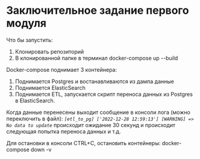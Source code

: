 # Заключительное задание первого модуля

Что бы запустить:
1. Клонировать репозиторий
2. В клонированной папке в терминал docker-compose up --build    

Docker-compose поднимает 3 контейнера:
1. Поднимается Postgres и востанавливаются из дампа данные
2. Поднимается ElasticSearch
3. Поднимается ETL, запускается скрипт переноса данных из Postgres в ElasticSearch.

Когда данные перенесены выходит сообщение в консоли лога (можно переключить в файл):
  _`[etl_to_pg] ['2022-12-28 12:59:13'] [WARNING] => No data to update`_
происходит ожидание 30 секунд и происходит следующая попытка переноса данных и т.д.

Для остановки в консоли CTRL+C, остановить контейнеры: docker-compose down -v 
